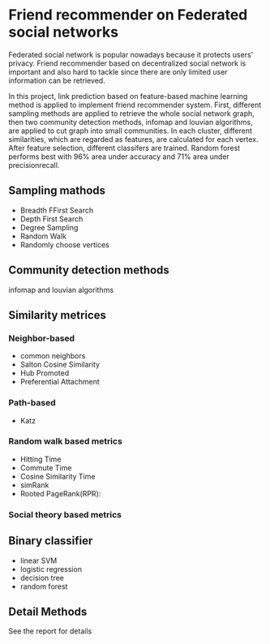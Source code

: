 # Friend recommender on Federated social networks 


Federated social network is popular nowadays because it protects users’ privacy. Friend recommender based on decentralized social network is important and also hard to tackle since there are only limited user information can be retrieved.

In this project, link prediction based on feature-based machine learning method is applied to implement friend recommender system. First, different sampling methods are applied to retrieve the whole social network graph, then two community detection methods, infomap and louvian algorithms, are applied to cut graph into small communities. In each cluster, different similarities, which are regarded as features, are calculated for each vertex. After feature selection, different classifers are trained. Random forest performs best with 96% area under accuracy and 71% area under precisionrecall.

## Sampling mathods
* Breadth FFirst Search 
* Depth First Search 
* Degree Sampling 
* Random Walk 
* Randomly choose vertices 

## Community detection methods
infomap and louvian algorithms

## Similarity metrices
### Neighbor-based
* common neighbors
* Salton Cosine Similarity
* Hub Promoted
* Preferential Attachment
### Path-based 
* Katz
### Random walk based metrics
* Hitting Time
* Commute Time
* Cosine Similarity Time
* simRank
* Rooted PageRank(RPR):
### Social theory based metrics

## Binary classifier
* linear SVM
* logistic regression
* decision tree
* random forest

## Detail Methods
See the report for details 


